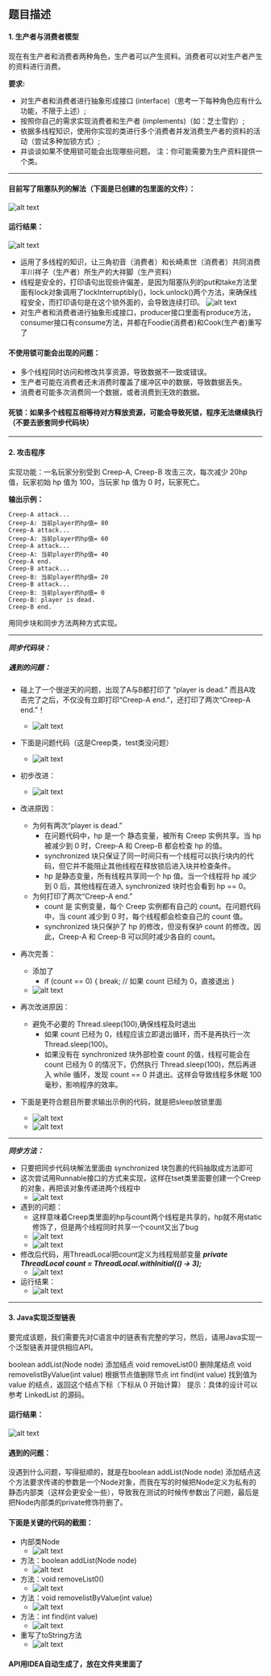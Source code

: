 ##   题目描述
#### 1. 生产者与消费者模型
现在有生产者和消费者两种角色，生产者可以产生资料。消费者可以对生产者产生的资料进行消费。

**要求:**
-   对生产者和消费者进行抽象形成接口 (interface)（思考一下每种角色应有什么功能，不限于上述）;
-   按照你自己的需求实现消费者和生产者 (implements)（如：芝士雪豹）;
-   依据多线程知识，使用你实现的类进行多个消费者并发消费生产者的资料的活动（尝试多种加锁方式）;
-   并谈谈如果不使用锁可能会出现哪些问题。
注：你可能需要为生产资料提供一个类。

------

#### 目前写了阻塞队列的解法（下面是已创建的包里面的文件）：
![alt text](<Screenshot 2025-03-27 204914.png>)
#### 运行结果：
![alt text](<Screenshot 2025-03-27 205625.png>)
- 运用了多线程的知识，让三角初音（消费者）和长崎素世（消费者）共同消费丰川祥子（生产者）所生产的大祥脚（生产资料）
- 线程是安全的，打印语句出现些许偏差，是因为阻塞队列的put和take方法里面有lock对象调用了lockInterruptibly()，lock.unlock()两个方法，来确保线程安全，而打印语句是在这个锁外面的，会导致连续打印。
![alt text](<Screenshot 2025-03-27 210103.png>)
- 对生产者和消费者进行抽象形成接口，producer接口里面有produce方法，consumer接口有consume方法，并都在Foodie(消费者)和Cook(生产者)重写了
#### 不使用锁可能会出现的问题：
- 多个线程同时访问和修改共享资源，导致数据不一致或错误。
- 生产者可能在消费者还未消费时覆盖了缓冲区中的数据，导致数据丢失。
- 消费者可能多次消费同一个数据，或者消费到无效的数据。

#### 死锁：如果多个线程互相等待对方释放资源，可能会导致死锁，程序无法继续执行（不要去嵌套同步代码块）
------

#### 2. 攻击程序
实现功能：一名玩家分别受到 Creep-A, Creep-B 攻击三次，每次减少 20hp 值，玩家初始 hp 值为 100，当玩家 hp 值为 0 时，玩家死亡。

**输出示例：**
```
Creep-A attack...
Creep-A: 当前player的hp值= 80
Creep-A attack...
Creep-A: 当前player的hp值= 60
Creep-A attack...
Creep-A: 当前player的hp值= 40
Creep-A end.
Creep-B attack...
Creep-B: 当前player的hp值= 20
Creep-B attack...
Creep-B: 当前player的hp值= 0
Creep-B: player is dead.
Creep-B end.
```
用同步块和同步方法两种方式实现。

----

***同步代码块：***
#####   遇到的问题：
-   碰上了一个很逆天的问题，出现了A与B都打印了 “player is dead.”  而且A攻击完了之后，不仅没有立即打印“Creep-A end.”，还打印了两次“Creep-A end.”！
    -   ![alt text](<Screenshot 2025-03-23 204732.png>)
-   下面是问题代码（这是Creep类，test类没问题）
    -   ![alt text](<Screenshot 2025-03-23 204745.png>)
-   初步改进：
    -   ![alt text](<Screenshot 2025-03-23 213859.png>)
- 改进原因：
  -   为何有两次“player is dead.” 
      - 在问题代码中，hp 是一个 静态变量，被所有 Creep 实例共享。当 hp 被减少到 0 时，Creep-A 和 Creep-B 都会检查 hp 的值。
      - synchronized 块只保证了同一时间只有一个线程可以执行块内的代码，但它并不能阻止其他线程在释放锁后进入块并检查条件。
      - hp 是静态变量，所有线程共享同一个 hp 值。当一个线程将 hp 减少到 0 后，其他线程在进入 synchronized 块时也会看到 hp == 0。
  - 为何打印了两次“Creep-A end.”
    - count 是 实例变量，每个 Creep 实例都有自己的 count。在问题代码中，当 count 减少到 0 时，每个线程都会检查自己的 count 值。
    - synchronized 块只保护了 hp 的修改，但没有保护 count 的修改。因此，Creep-A 和 Creep-B 可以同时减少各自的 count。
- 再次完善：
  - 添加了
    - if (count == 0) {
                break; // 如果 count 已经为 0，直接退出
            }
  - ![alt text](<Screenshot 2025-03-23 220603.png>)
- 再次改进原因： 
  - 避免不必要的 Thread.sleep(100),确保线程及时退出
    - 如果 count 已经为 0，线程应该立即退出循环，而不是再执行一次 Thread.sleep(100)。
    -   如果没有在 synchronized 块外部检查 count 的值，线程可能会在 count 已经为 0 的情况下，仍然执行 Thread.sleep(100)，然后再进入 while 循环，发现 count == 0 并退出。这样会导致线程多休眠 100 毫秒，影响程序的效率。

- 下面是更符合题目所要求输出示例的代码，就是把sleep放锁里面
  - ![alt text](<Screenshot 2025-03-24 125046.png>)
  - ![alt text](<Screenshot 2025-03-24 125008.png>)
-----

***同步方法：***
- 只要把同步代码块解法里面由 synchronized 块包裹的代码抽取成方法即可
- 这次尝试用Runnable接口的方式来实现，这样在tset类里面要创建一个Creep的对象，再把该对象传递进两个线程中
  - ![alt text](image.png)
- 遇到的问题：
  - 这样意味着Creep类里面的hp与count两个线程是共享的，hp就不用static修饰了，但是两个线程同时共享一个count又出了bug
  - ![alt text](image-1.png)
  - ![alt text](image-2.png)
- 修改后代码，用ThreadLocal把count定义为线程局部变量  ***private ThreadLocal<Integer> count = ThreadLocal.withInitial(() -> 3);***
  - ![alt text](image-3.png)
- 运行结果：
  - ![alt text](<Screenshot 2025-03-24 123920.png>)

------
####    3. Java实现泛型链表
要完成该题，我们需要先对C语言中的链表有完整的学习，然后，请用Java实现一个泛型链表并提供相应API。

boolean addList(Node node) 添加结点
void removeList0() 删除尾结点
void removelistByValue(int value) 根据节点值删除节点
int find(int value) 找到值为 value 的结点，返回这个结点下标（下标从 0 开始计算）
提示：具体的设计可以参考 LinkedList 的源码。
#### 运行结果：
![alt text](<Screenshot 2025-03-27 204050.png>)
#### 遇到的问题：
没遇到什么问题，写得挺顺的，就是在boolean addList(Node node) 添加结点这个方法要求传递的参数是一个Node对象，而我在写的时候把Node定义为私有的静态内部类（这样会更安全一些），导致我在测试的时候传参数出了问题，最后是把Node内部类的private修饰符删了。
#### 下面是关键的代码的截图：
- 内部类Node
  - ![alt text](<Screenshot 2025-03-27 204150.png>)
- 方法：boolean addList(Node node)
  - ![alt text](<Screenshot 2025-03-27 204212.png>)
- 方法：void removeList0()
  - ![alt text](<Screenshot 2025-03-27 204218.png>)
- 方法：void removelistByValue(int value)
  - ![alt text](<Screenshot 2025-03-27 204236.png>)
- 方法：int find(int value)
  - ![alt text](<Screenshot 2025-03-27 204246.png>)
- 重写了toString方法
  - ![alt text](<Screenshot 2025-03-27 204320.png>)
#### API用IDEA自动生成了，放在文件夹里面了

